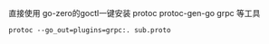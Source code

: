 
直接使用 go-zero的goctl一键安装 protoc protoc-gen-go grpc 等工具

```shell
protoc --go_out=plugins=grpc:. sub.proto
```